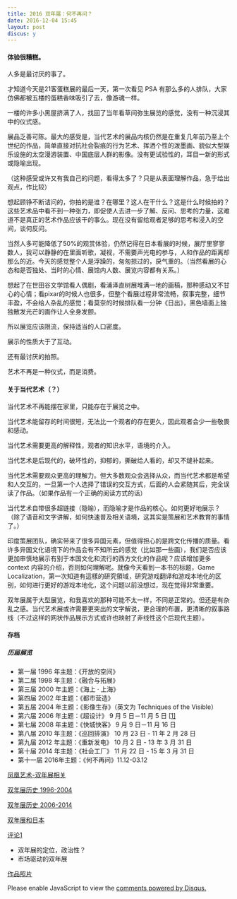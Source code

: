```yaml
---
title: 2016 双年展：何不再问？
date: 2016-12-04 15:45
layout: post
discus: y
---
```



#### 体验很糟糕。

人多是最讨厌的事了。

才知道今天是21客蛋糕展的最后一天，第一次看见 PSA 有那么多的人排队，大家仿佛都被五楼的蛋糕香味吸引了去，像游魂一样。

一楼的许多小黑屋挤满了人，找回了当年看草间弥生展览的感觉，没有一种沉浸其中的仪式感。

展品乏善可陈。最大的感受是，当代艺术的展品内核仍然是在重复几年前乃至上个世纪的作品，简单直接对抗社会裂痕的行为艺术、挥洒个性的泼墨画、貌似大型娱乐设施的太空漫游装置、中国底层人群的影像。没有更试验性的，耳目一新的形式或隐喻出现。

（这种感受或许又有我自己的问题，看得太多了？只是从表面理解作品，急于给出观点，作比较）

想起顾铮不断诘问的，你拍的是谁？在哪里？这人在干什么？这是什么时候拍的？这些艺术品中看不到一种张力，即促使人去进一步了解、反问、思考的力量，这难道不是真正的艺术作品应该干的事么。现在没有留给观者足够的思考和浸入的空间，谈何反问。

当然人多可能降低了50%的观赏体验，仍然记得在日本看展的时候，展厅里寥寥数人，我可以静静的在里面听歌，凝视，不需要声光电的参与，人和作品的距离却那么的近。今天的感觉整个人是浮躁的，匆匆掠过的，戾气重的。（当然看展的心态和是否独处、当时的心情、展馆内人数、展览内容都有关系。）

想起了在世田谷文学馆看人偶剧，看浦泽直树展堆满一地的画稿，那种感动又不甘心的心情；看pixar的时候人也很多，但整个看展过程非常流畅，叙事完整，细节丰盈，不会给人杂乱的感觉；看莫奈的时候排队看一分钟《日出》，黑色墙面上独独散发光芒的画作让人全身发颤。

所以展览应该限流，保持适当的人口密度。

展示的性质大于了互动。

还有最讨厌的拍照。

艺术不再是一种仪式，而是消费。

#### 关于当代艺术（？）

当代艺术不再能摆在家里，只能存在于展览之中。

当代艺术能留存的时间很短，无法比一个观者的存在更久，因此观者会少一些敬畏和感动。

当代艺术需要更高的解释性，观者的知识水平，语境的介入。

当代艺术是后现代的，破坏性的，抑郁的，撕破给人看的，却又不缝补起来。

当代艺术需要观众更高的理解力。但大多数观众会选择从众，而当代艺术都是希望和人交互的，一旦第一个人选择了错误的交互方式，后面的人会紧随其后，完全误读了作品。（如果作品有一个正确的阅读方式的话）

当代艺术自带很多超链接（隐喻），而隐喻才是作品的核心。如何更好地展示？（除了语音和文字讲解，如何快速普及相关语境，这其实是策展和艺术教育的事情了。）

印度策展团队，确实带来了很多异国元素，但值得担心的是跨文化传播的质量。看许多异国文化语境下的作品会有不知所云的感觉（比如那一些画），我们是否应该更加审慎地展示有别于本国文化和流行的西方文化的作品呢？应该增加更多 context 内容的介绍，否则如何理解呢。就像今天看到一本书的标题，Game Localization，第一次知道有這樣的研究領域，研究游戏翻译和游戏本地化的区别，如何进行更好的游戏本地化，这个问题以前没想过，现在觉得非常重要。

双年展属于大型展览，和我喜欢的那种可能不太一样，不同是正常的。但还是有杂乱之感。当代艺术展或许需要更突出的文字解说，更合理的布置，更清晰的叙事路线（不过这样的网状作品展示方式或许也映射了非线性这个后现代主题）。

#### 存档

##### 历届展览

- 第一届 1996 年主题：《开放的空间》
- 第二届 1998 年主题：《融合与拓展》
- 第三届 2000 年主题：《海上 · 上海》
- 第四届 2002 年主题：《都市营造》
- 第五届 2004 年主题：《影像生存》（英文为 Techniques of the Visible）
- 第六届 2006 年主题：《超设计》 9 月 5 日－11 月 5 日 [[1\]](http://news.xinhuanet.com/ent/2006-11/06/content_5297583.htm)
- 第七届 2008 年主题：《快城快客》 9 月 9 日－11 月 16 日
- 第八届 2010 年主题：《巡回排演》 10 月 23 日 - 11 年 2 月 28 日
- 第九届 2012 年主题：《重新发电》 10 月 2 日 - 13 年 3 月 31 日
- 第十届 2014 年主题：《社会工厂》 11 月 22 日 - 15 年 3 月 31 日
- 第十一届 2016年主题：《何不再问》11.12-03.12

[凤凰艺术-双年展相关](http://special.art.ifeng.com/shbiennale/index.html)

[双年展历史 1996-2004](http://www.artda.cn/view.php?tid=9642&cid=15)

[双年展历史 2006-2014](http://www.artda.cn/view.php?tid=9581&cid=15)

[双年展和日本](https://ja.wikipedia.org/wiki/%E4%B8%8A%E6%B5%B7%E4%BA%8C%E5%B9%B4%E5%B1%95)

[评论1](http://artforum.com.cn/inprint/200609/41#)

- 双年展的定位，政治性？
- 市场驱动的双年展

[作品照片](https://www.douban.com/note/594078045/)

<div id="disqus_thread"></div>
<script type="text/javascript">
    /* * * CONFIGURATION VARIABLES * * */
    var disqus_shortname = 'richor';
    
    /* * * DON'T EDIT BELOW THIS LINE * * */
    (function() {
        var dsq = document.createElement('script'); dsq.type = 'text/javascript'; dsq.async = true;
        dsq.src = '//' + disqus_shortname + '.disqus.com/embed.js';
        (document.getElementsByTagName('head')[0] || document.getElementsByTagName('body')[0]).appendChild(dsq);
    })();
</script>
<noscript>Please enable JavaScript to view the <a href="https://disqus.com/?ref_noscript" rel="nofollow">comments powered by Disqus.</a></noscript>
